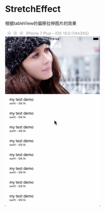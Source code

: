 # StretchEffect
根据tableView的偏移拉伸图片的效果



![](https://github.com/SunriseOYR/StretchEffect/raw/master/gif/01.gif)  

